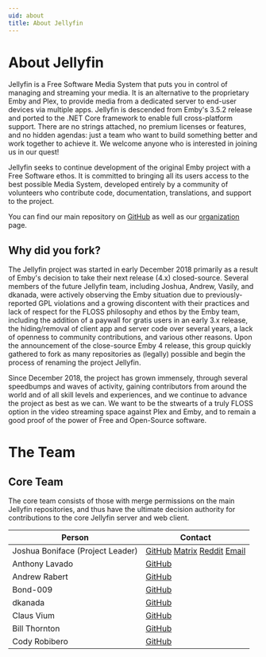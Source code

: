```yaml
---
uid: about
title: About Jellyfin
---
```


# About Jellyfin

Jellyfin is a Free Software Media System that puts you in control of managing and streaming your media. It is an alternative to the proprietary Emby and Plex, to provide media from a dedicated server to end-user devices via multiple apps. Jellyfin is descended from Emby's 3.5.2 release and ported to the .NET Core framework to enable full cross-platform support. There are no strings attached, no premium licenses or features, and no hidden agendas: just a team who want to build something better and work together to achieve it. We welcome anyone who is interested in joining us in our quest!

Jellyfin seeks to continue development of the original Emby project with a Free Software ethos. It is committed to bringing all its users access to the best possible Media System, developed entirely by a community of volunteers who contribute code, documentation, translations, and support to the project.

You can find our main repository on [GitHub](https://github.com/jellyfin/jellyfin) as well as our [organization](https://github.com/jellyfin) page.

## Why did you fork?

The Jellyfin project was started in early December 2018 primarily as a result of Emby's decision to take their next release (4.x) closed-source. Several members of the future Jellyfin team, including Joshua, Andrew, Vasily, and dkanada, were actively observing the Emby situation due to previously-reported GPL violations and a growing discontent with their practices and lack of respect for the FLOSS philosophy and ethos by the Emby team, including the addition of a paywall for gratis users in an early 3.x release, the hiding/removal of client app and server code over several years, a lack of openness to community contributions, and various other reasons. Upon the announcement of the close-source Emby 4 release, this group quickly gathered to fork as many repositories as (legally) possible and begin the process of renaming the project Jellyfin.

Since December 2018, the project has grown immensely, through several speedbumps and waves of activity, gaining contributors from around the world and of all skill levels and experiences, and we continue to advance the project as best as we can. We want to be the stwearts of a truly FLOSS option in the video streaming space against Plex and Emby, and to remain a good proof of the power of Free and Open-Source software.

# The Team

## Core Team

The core team consists of those with merge permissions on the main Jellyfin repositories, and thus have the ultimate decision authority for contributions to the core Jellyfin server and web client.

| Person | Contact |
|---|---|
| Joshua Boniface (Project Leader) | [GitHub](https://github.com/joshuaboniface) [Matrix](https://matrix.to/#/@joshuaboniface:bonifacelabs.ca) [Reddit](https://www.reddit.com/user/djbon2112) [Email](mailto:joshua@boniface.me) |
| Anthony Lavado | [GitHub](https://github.com/anthonylavado) |
| Andrew Rabert  | [GitHub](https://github.com/nvllsvm) |
| Bond-009 | [GitHub](https://github.com/Bond-009) |
| dkanada | [GitHub](https://github.com/dkanada) |
| Claus Vium | [GitHub](https://github.com/cvium) |
| Bill Thornton | [GitHub](https://github.com/thornbill) |
| Cody Robibero | [GitHub](https://github.com/crobibero) |

